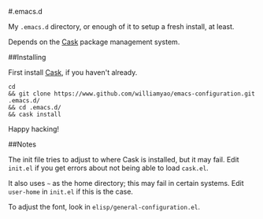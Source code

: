 #.emacs.d

My `.emacs.d` directory, or enough of it to setup a fresh install, at least.

Depends on the [Cask](https://cask.readthedocs.org/) package management system.

##Installing

First install [Cask](https://cask.readthedocs.org/), if you haven't already.

```
cd 
&& git clone https://www.github.com/williamyao/emacs-configuration.git .emacs.d/
&& cd .emacs.d/
&& cask install
```

Happy hacking!

##Notes

The init file tries to adjust to where Cask is installed, but it may fail. Edit `init.el` if you get errors about not being able to load `cask.el`.

It also uses `~` as the home directory; this may fail in certain systems. Edit `user-home` in `init.el` if this is the case.

To adjust the font, look in `elisp/general-configuration.el`.
